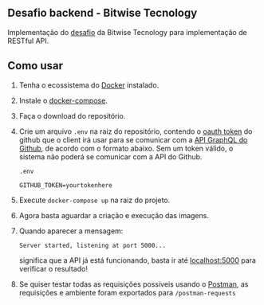## Desafio backend - Bitwise Tecnology

Implementação do [desafio](DESAFIO.md) da Bitwise Tecnology para implementação de RESTful API.

## Como usar

1. Tenha o ecossistema do [Docker](https://docs.docker.com/engine/install/) instalado.
2. Instale o [docker-compose](https://docs.docker.com/compose/install/).
3. Faça o download do repositório.
4. Crie um arquivo `.env` na raiz do repositório, contendo o [oauth token](https://docs.github.com/pt/github/authenticating-to-github/keeping-your-account-and-data-secure/creating-a-personal-access-token) do github que o client irá usar para se comunicar com a [API GraphQL do Github](https://docs.github.com/pt/graphql/overview/about-the-graphql-api), de acordo com o formato abaixo. Sem um token válido, o sistema não poderá se comunicar com a API do Github.

   `.env`

   ```env
   GITHUB_TOKEN=yourtokenhere
   ```

5. Execute `docker-compose up` na raiz do projeto.
6. Agora basta aguardar a criação e execução das imagens.
7. Quando aparecer a mensagem:

   ```terminal
   Server started, listening at port 5000...
   ```

   significa que a API já está funcionando, basta ir até [localhost:5000](http://localhost:5000) para verificar o resultado!

8. Se quiser testar todas as requisições possíveis usando o [Postman](https://www.postman.com/downloads/), as requisições e ambiente foram exportados para `/postman-requests`
